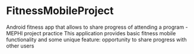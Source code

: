 # FitnessMobileProject
Android fitness app that allows to share progress of attending a program - MEPHI project practice
This application provides basic fitness mobile functionality and some unique feature: opportunity to share progress with other users
